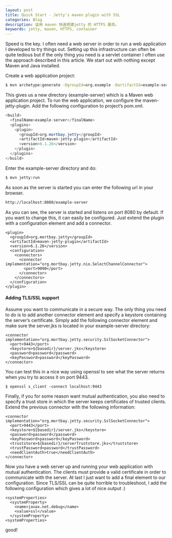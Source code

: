 ```yaml
---
layout: post
title: Quick Start - Jetty's maven plugin with SSL 
categories: Blog
description: 运用 maven 快速搭建jetty 的 HTTPS 服务。
keywords: jetty, maven, HTTPS, container
---
```


Speed is the key. I often need a web server in order to run a web application I developed to try things out. Setting up this infrastructure can often be quite tedious but if the only thing you need is a servlet container I often use the approach described in this article. We start out with nothing except Maven and Java installed.

Create a web application project:
```sh
$ mvn archetype:generate -DgroupId=org.example -DartifactId=example-server -DarchetypeArtifactId=maven-archetype-webapp -Dversion=1.0
```
This gives us a new directory (example-server) which is a Maven web application project. To run the web application, we configure the maven-jetty-plugin. Add the following configuration to project’s pom.xml.
```java
<build>
  <finalName>example-server</finalName>
  <plugins>
    <plugin>
      <groupId>org.mortbay.jetty</groupId>
      <artifactId>maven-jetty-plugin</artifactId>
      <version>6.1.26</version>
    </plugin>
  </plugins>
</build>
```
Enter the example-server directory and do:
```sh
$ mvn jetty:run
```
As soon as the server is started you can enter the following url in your browser.
```sh
http://localhost:8080/example-server
```
As you can see, the server is started and listens on port 8080 by default. If you want to change this, it can easily be configured. Just extend the plugin with a configuration element and add a connector.
```
<plugin>
  <groupId>org.mortbay.jetty</groupId>
  <artifactId>maven-jetty-plugin</artifactId>
  <version>6.1.26</version>
  <configuration>
    <connectors>
      <connector implementation="org.mortbay.jetty.nio.SelectChannelConnector">
        <port>9090</port>
      </connector>
    </connectors>
  </configuration>
</plugin>
```
#### Adding TLS/SSL support
Assume you want to communicate in a secure way. The only thing you need to do is to add another connector element and specify a keystore containing the server’s certificate. Simply add the following connector element and make sure the server.jks is located in your example-server directory:

```
<connector implementation="org.mortbay.jetty.security.SslSocketConnector">
  <port>9443</port>
  <keystore>${basedir}/server.jks</keystore>
  <password>password</password>
  <keyPassword>password</keyPassword>
</connector>
```
You can test this in a nice way using openssl to see what the server returns when you try to access it on port 9443.
```
$ openssl s_client -connect localhost:9443
```
Finally, if you for some reason want mutual authentication, you also need to specify a trust store in which the server keeps certificates of trusted clients. Extend the previous connector with the following information:
```
<connector implementation="org.mortbay.jetty.security.SslSocketConnector">
  <port>9443</port>
  <keystore>${basedir}/server.jks</keystore>
  <password>password</password>
  <keyPassword>password</keyPassword>
  <truststore>${basedir}/serverTruststore.jks</truststore>
  <trustPassword>password</trustPassword>
  <needClientAuth>true</needClientAuth>
</connector>
```
Now you have a web server up and running your web application with mutual authentication. The clients must provide a valid certificate in order to communicate with the server. At last I just want to add a final element to our configuration. Since TLS/SSL can be quite horrible to troubleshoot, I add the following configuration which gives a lot of nice output :)
```
<systemProperties>
  <systemProperty>
    <name>javax.net.debug</name>
    <value>ssl</value>
  </systemProperty>
<systemProperties>
```
good!


